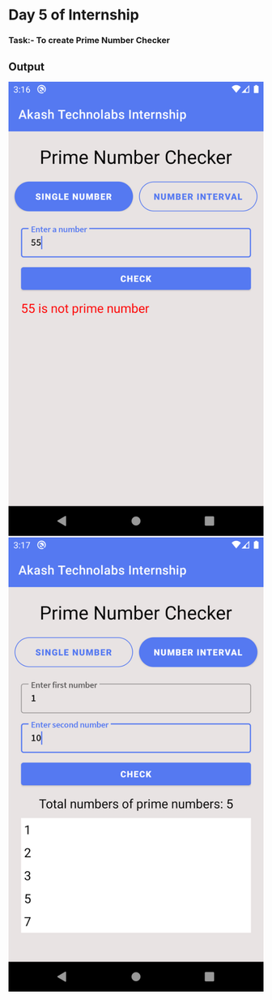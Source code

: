 # Day 5 of Internship

<h3>Task:- To create Prime Number Checker</h3>

<h2> Output </h2>

<img src="1.png">
<img src="2.png">
